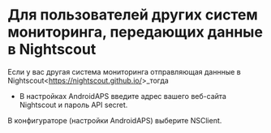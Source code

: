 # Для пользователей других систем мониторинга, передающих данные в Nightscout

Если у вас другая система мониторинга отправляющая даннные в Nightscout\<<https://nightscout.github.io/>>\_тогда

- В настройках AndroidAPS введите адрес вашего веб-сайта Nightscout и пароль API secret.

В конфигураторе (настройки AndroidAPS) выберите NSClient.
